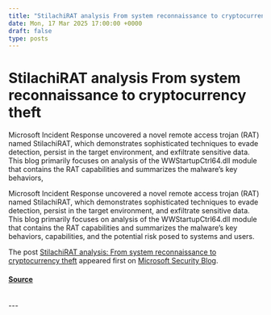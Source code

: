 ```yaml
---
title: "StilachiRAT analysis From system reconnaissance to cryptocurrency theft"
date: Mon, 17 Mar 2025 17:00:00 +0000
draft: false
type: posts
---
```

# StilachiRAT analysis From system reconnaissance to cryptocurrency theft





Microsoft Incident Response uncovered a novel remote access trojan (RAT) named StilachiRAT, which demonstrates sophisticated techniques to evade detection, persist in the target environment, and exfiltrate sensitive data. This blog primarily focuses on analysis of the WWStartupCtrl64.dll module that contains the RAT capabilities and summarizes the malware’s key behaviors,

Microsoft Incident Response uncovered a novel remote access trojan (RAT) named StilachiRAT, which demonstrates sophisticated techniques to evade detection, persist in the target environment, and exfiltrate sensitive data. This blog primarily focuses on analysis of the WWStartupCtrl64.dll module that contains the RAT capabilities and summarizes the malware’s key behaviors, capabilities, and the potential risk posed to systems and users.

The post [StilachiRAT analysis: From system reconnaissance to cryptocurrency theft](https://www.microsoft.com/en-us/security/blog/2025/03/17/stilachirat-analysis-from-system-reconnaissance-to-cryptocurrency-theft/) appeared first on [Microsoft Security Blog](https://www.microsoft.com/en-us/security/blog).

#### [Source](https://www.microsoft.com/en-us/security/blog/2025/03/17/stilachirat-analysis-from-system-reconnaissance-to-cryptocurrency-theft/)

<br/>
---
